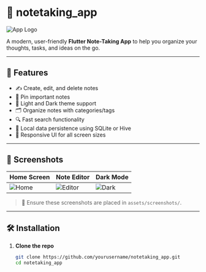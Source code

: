 # 📝 notetaking_app

![App Logo](assets/Logo.jpg)

A modern, user-friendly **Flutter Note-Taking App** to help you organize your thoughts, tasks, and ideas on the go.

---

## 🚀 Features

- ✍️ Create, edit, and delete notes
- 📌 Pin important notes
- 🌙 Light and Dark theme support
- 🗂️ Organize notes with categories/tags
- 🔍 Fast search functionality
- 💾 Local data persistence using SQLite or Hive
- 📱 Responsive UI for all screen sizes

---

## 📸 Screenshots

| Home Screen | Note Editor | Dark Mode |
|-------------|-------------|-----------|
| ![Home](assets/screenshots/home.png) | ![Editor](assets/screenshots/editor.png) | ![Dark](assets/screenshots/dark.png) |

> 📁 Ensure these screenshots are placed in `assets/screenshots/`.

---

## 🛠️ Installation

1. **Clone the repo**
   ```bash
   git clone https://github.com/yourusername/notetaking_app.git
   cd notetaking_app
